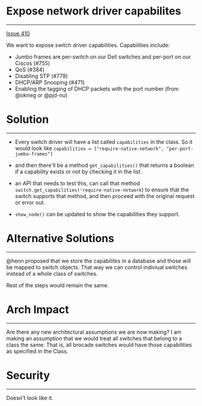 
# Expose network driver capabilites
-----------

[Issue 410](https://github.com/CCI-MOC/hil/issues/410)

We want to expose switch driver capabilities. Capabilities include:

- Jumbo frames are per-switch on our Dell switches and per-port on our Ciscos (#755)
-  QoS (#384)
- Disabling STP (#779)
- DHCP/ARP Snooping (#471)
- Enabling the tagging of DHCP packets with the port number (from @okrieg or @pjd-nu)

# Solution
-----------

* Every switch driver will have a list called `capabilities` in the class. So it would look like
`capabilities = ["require-native-network", "per-port-jumbo-frames"]`

* and then there'll be a method  `get_capabilities()` that returns a boolean if a capability exists or not by checking it in the list.

* an API that needs to test this, can call that method `switch.get_capabilities('require-native-network`) to ensure that the switch supports that method, and then proceed with the original request or error out.

* `show_node()` can be updated to show the capabilities they support.

# Alternative Solutions
-----------------------

@henn proposed that we store the capabilites in a database and those will be mapped
to switch objects. That way we can control indiviual switches instead of a whole
class of switches.

Rest of the steps would remain the same.

# Arch Impact
-----------------

Are there any new architectural assumptions we are now making?
I am making an assumption that we would treat all switches that belong to a class
the same. That is, all brocade switches would have those capabilities as specified
in the Class.

# Security
----------

Doesn't look like it.
```
